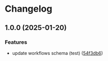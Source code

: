 # Changelog

## 1.0.0 (2025-01-20)


### Features

* update workflows schema (test) ([54f3db6](https://github.com/garryod/graph-federation/commit/54f3db62e1a5a7820f00c3180b7e72b419f5ee19))
